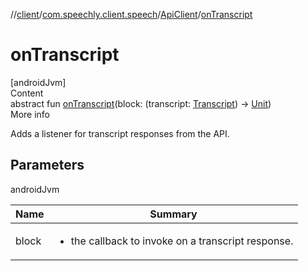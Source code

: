 //[client](../../index.md)/[com.speechly.client.speech](../index.md)/[ApiClient](index.md)/[onTranscript](on-transcript.md)



# onTranscript  
[androidJvm]  
Content  
abstract fun [onTranscript](on-transcript.md)(block: (transcript: [Transcript](../../com.speechly.client.slu/-transcript/index.md)) -> [Unit](https://kotlinlang.org/api/latest/jvm/stdlib/kotlin/-unit/index.html))  
More info  


Adds a listener for transcript responses from the API.



## Parameters  
  
androidJvm  
  
|  Name|  Summary| 
|---|---|
| <a name="com.speechly.client.speech/ApiClient/onTranscript/#kotlin.Function1[com.speechly.client.slu.Transcript,kotlin.Unit]/PointingToDeclaration/"></a>block| <a name="com.speechly.client.speech/ApiClient/onTranscript/#kotlin.Function1[com.speechly.client.slu.Transcript,kotlin.Unit]/PointingToDeclaration/"></a><ul><li>the callback to invoke on a transcript response.</li></ul>
  
  



